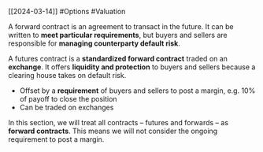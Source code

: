[[2024-03-14]] #Options #Valuation 

A forward contract is an agreement to transact in the future. It can be written to **meet particular requirements**, but buyers and sellers are responsible for **managing counterparty default risk**.

A futures contract is a **standardized forward contract** traded on an **exchange**. It offers **liquidity and protection** to buyers and sellers because a clearing house takes on default risk.
- Offset by a **requirement** of buyers and sellers to post a margin, e.g. 10% of payoff to close the position
- Can be traded on exchanges

In this section, we will treat all contracts – futures and forwards – as **forward contracts**. This means we will not consider the ongoing requirement to post a margin.